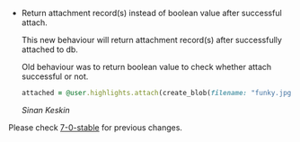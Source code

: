 *   Return attachment record(s) instead of boolean value after successful attach.

    This new behaviour will return attachment record(s) after successfully attached to db.

    Old behaviour was to return boolean value to check whether attach successful or not.

    ```ruby
    attached = @user.highlights.attach(create_blob(filename: "funky.jpg"), create_blob(filename: "town.jpg"))
    ```

    *Sinan Keskin*

Please check [7-0-stable](https://github.com/rails/rails/blob/7-0-stable/activestorage/CHANGELOG.md) for previous changes.
